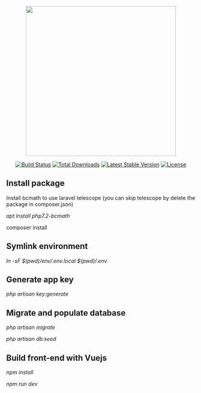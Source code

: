 <p align="center"><img src="https://res.cloudinary.com/dtfbvvkyp/image/upload/v1566331377/laravel-logolockup-cmyk-red.svg" width="400"></p>

<p align="center">
<a href="https://travis-ci.org/laravel/framework"><img src="https://travis-ci.org/laravel/framework.svg" alt="Build Status"></a>
<a href="https://packagist.org/packages/laravel/framework"><img src="https://poser.pugx.org/laravel/framework/d/total.svg" alt="Total Downloads"></a>
<a href="https://packagist.org/packages/laravel/framework"><img src="https://poser.pugx.org/laravel/framework/v/stable.svg" alt="Latest Stable Version"></a>
<a href="https://packagist.org/packages/laravel/framework"><img src="https://poser.pugx.org/laravel/framework/license.svg" alt="License"></a>
</p>

## Install package

<p>Install bcmath to use laravel telescope (you can skip telescope by delete the package in composer.json)</p>
<i>apt install php7.2-bcmath</i>
<p>composer install </p>

## Symlink environment
<i>ln -sF $(pwd)/env/.env.local $(pwd)/.env</i>

## Generate app key
<i>php artisan key:generate</i>

## Migrate and populate database
<p><i>php artisan migrate</i></p>
<p><i>php artisan db:seed</i></p>

## Build front-end with Vuejs
<p><i>npm install</i></p>
<p><i>npm run dev</i></p>